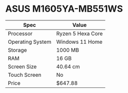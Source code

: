 # ASUS M1605YA-MB551WS

| Spec | Value |
|---|---|
| Processor | Ryzen 5 Hexa Core |
| Operating System | Windows 11 Home |
| Storage | 1000 MB |
| RAM | 16 GB |
| Screen Size | 40.64 cm |
| Touch Screen | No |
| Price | $647.88 |
